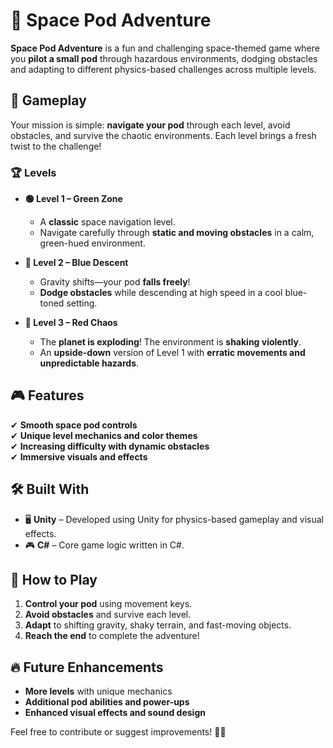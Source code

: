 # 🚀 Space Pod Adventure  

**Space Pod Adventure** is a fun and challenging space-themed game where you **pilot a small pod** through hazardous environments, dodging obstacles and adapting to different physics-based challenges across multiple levels.  

## 🌌 Gameplay  
Your mission is simple: **navigate your pod** through each level, avoid obstacles, and survive the chaotic environments. Each level brings a fresh twist to the challenge!  

### 🏆 Levels  
- **🟢 Level 1 – Green Zone**  
  - A **classic** space navigation level.  
  - Navigate carefully through **static and moving obstacles** in a calm, green-hued environment.  

- **🔵 Level 2 – Blue Descent**  
  - Gravity shifts—your pod **falls freely**!  
  - **Dodge obstacles** while descending at high speed in a cool blue-toned setting.  

- **🔴 Level 3 – Red Chaos**  
  - The **planet is exploding**! The environment is **shaking violently**.  
  - An **upside-down** version of Level 1 with **erratic movements and unpredictable hazards**.  

## 🎮 Features  
✔ **Smooth space pod controls**  
✔ **Unique level mechanics and color themes**  
✔ **Increasing difficulty with dynamic obstacles**  
✔ **Immersive visuals and effects**  

## 🛠️ Built With  
- 🖥 **Unity** – Developed using Unity for physics-based gameplay and visual effects.  
- 🎮 **C#** – Core game logic written in C#.  

## 🚀 How to Play  
1. **Control your pod** using movement keys.  
2. **Avoid obstacles** and survive each level.  
3. **Adapt** to shifting gravity, shaky terrain, and fast-moving objects.  
4. **Reach the end** to complete the adventure!  

## 🔥 Future Enhancements  
- **More levels** with unique mechanics  
- **Additional pod abilities and power-ups**  
- **Enhanced visual effects and sound design**  

Feel free to contribute or suggest improvements! 🚀✨  
